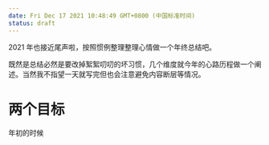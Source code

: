 ```yaml
---
date: Fri Dec 17 2021 10:48:49 GMT+0800 (中国标准时间)
status: draft
---
```

2021 年也接近尾声啦，按照惯例整理整理心情做一个年终总结吧。

既然是总结必然是要改掉絮絮叨叨的坏习惯，几个维度就今年的心路历程做一个阐述。当然我不指望一天就写完但也会注意避免内容断层等情况。

# 两个目标

年初的时候